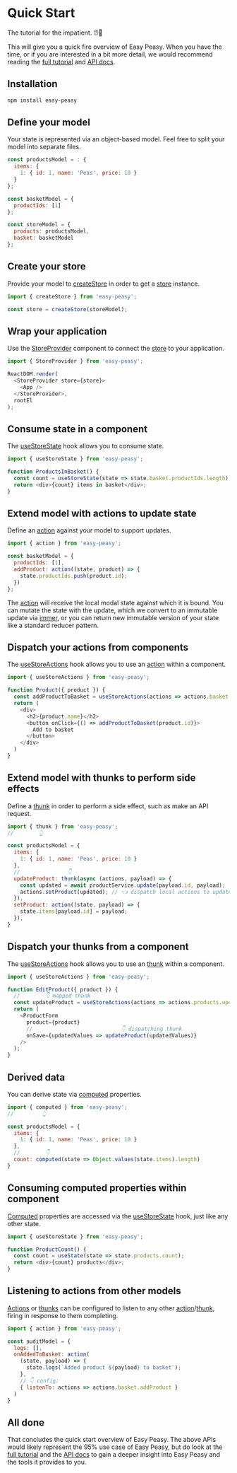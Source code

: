 # Quick Start

The tutorial for the impatient. ⏰🚀

This will give you a quick fire overview of Easy Peasy. When you have the time, or if you are interested in a bit more detail, we would recommend reading the [full tutorial](/docs/tutorial) and [API docs](/docs/api).

## Installation

```bash
npm install easy-peasy
```

## Define your model

Your state is represented via an object-based model. Feel free to split your model into separate files.

```javascript
const productsModel = : {
  items: {
    1: { id: 1, name: 'Peas', price: 10 }
  }
};

const basketModel = {
  productIds: [1]
};

const storeModel = {
  products: productsModel,
  basket: basketModel
};
```

## Create your store

Provide your model to [createStore](/docs/api/create-store) in order to get a [store](/docs/api/store) instance.

```javascript
import { createStore } from 'easy-peasy';

const store = createStore(storeModel);
```

## Wrap your application

Use the [StoreProvider](/docs/api/store-provider) component to connect the [store](/docs/api/store) to your application.

```javascript
import { StoreProvider } from 'easy-peasy';

ReactDOM.render(
  <StoreProvider store={store}>
    <App />
  </StoreProvider>,
  rootEl
);
```

## Consume state in a component

The [useStoreState](/docs/api/use-store-state) hook allows you to consume state.

```javascript
import { useStoreState } from 'easy-peasy';

function ProductsInBasket() {
  const count = useStoreState(state => state.basket.productIds.length);
  return <div>{count} items in basket</div>;
}
```

## Extend model with actions to update state

Define an [action](/docs/api/action) against your model to support updates.

```javascript
import { action } from 'easy-peasy';

const basketModel = {
  productIds: [1],
  addProduct: action((state, product) => {
    state.productIds.push(product.id);
  })
};
```

The [action](/docs/api/action) will receive the local modal state against which it is bound. You can mutate the state with the update, which we convert to an immutable update via [immer](https://github.com/immerjs/immer), or you can return new immutable version of your state like a standard reducer pattern.

## Dispatch your actions from components

The [useStoreActions](/docs/api/use-store-actions) hook allows you to use an [action](/docs/api/action) within a component.

```javascript
import { useStoreActions } from 'easy-peasy';

function Product({ product }) {
  const addProductToBasket = useStoreActions(actions => actions.basket.addProduct);
  return (
    <div>
      <h2>{product.name}</h2>
      <button onClick={() => addProductToBasket(product.id)}>
        Add to basket
      </button>
    </div>
  )
}
```

## Extend model with thunks to perform side effects

Define a [thunk](/docs/api/thunk) in order to perform a side effect, such as make an API request.

```javascript
import { thunk } from 'easy-peasy';
//        👆

const productsModel = {
  items: {
    1: { id: 1, name: 'Peas', price: 10 }
  },
  //               👇
  updateProduct: thunk(async (actions, payload) => {
    const updated = await productService.update(payload.id, payload);
    actions.setProduct(updated); // 👈 dispatch local actions to update state
  }),
  setProduct: action((state, payload) => {
    state.items[payload.id] = payload;
  }),
}
```

## Dispatch your thunks from a component

The [useStoreActions](/docs/api/use-store-actions) hook allows you to use an [thunk](/docs/api/action) within a component.

```javascript
import { useStoreActions } from 'easy-peasy';

function EditProduct({ product }) {
  //        👇 mapped thunk
  const updateProduct = useStoreActions(actions => actions.products.updateProduct);
  return (
    <ProductForm 
      product={product} 
      //                            👇 dispatching thunk
      onSave={updatedValues => updateProduct(updatedValues)}
    />  
  );
}
```

## Derived data

You can derive state via [computed](/docs/api/computed) properties.

```javascript
import { computed } from 'easy-peasy';
//         👆

const productsModel = {
  items: {
    1: { id: 1, name: 'Peas', price: 10 }
  },
  //        👇
  count: computed(state => Object.values(state.items).length)
}
```

## Consuming computed properties within component

[Computed](/docs/api/computed) properties are accessed via the [useStoreState](/docs/api/use-store-state) hook, just like any other state.

```javascript
import { useStoreState } from 'easy-peasy';

function ProductCount() {
  const count = useState(state => state.products.count);
  return <div>{count} products</div>;
}
```

## Listening to actions from other models

[Actions](/docs/api/action) or [thunks](/docs/api/thunk) can be configured to listen to any other [action](/docs/api/action)/[thunk](/docs/api/thunk), firing in response to them completing.

```javascript
import { action } from 'easy-peasy';

const auditModel = {
  logs: [],
  onAddedToBasket: action(
    (state, payload) => {
      state.logs(`Added product ${payload} to basket`);
    },
    // 👇 config:
    { listenTo: actions => actions.basket.addProduct }
  )
}
```

## All done

That concludes the quick start overview of Easy Peasy. The above APIs would likely represent the 95% use case of Easy Peasy, but do look at the [full tutorial](/docs/tutorial) and the [API docs](/docs/api) to gain a deeper insight into Easy Peasy and the tools it provides to you.
